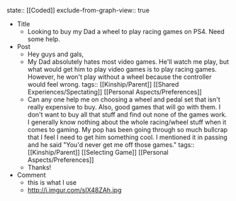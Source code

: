 state:: [[Coded]]
exclude-from-graph-view:: true

- Title
  - Looking to buy my Dad a wheel to play racing games on PS4. Need some help.
- Post
  - Hey guys and gals,
  - My Dad absolutely hates most video games. He'll watch me play, but what would get him to play video games is to play racing games. However, he won't play without a wheel because the controller would feel wrong.
    tags:: [[Kinship/Parent]] [[Shared Experiences/Spectating]] [[Personal Aspects/Preferences]]
  - Can any one help me on choosing a wheel and pedal set that isn't really expensive to buy. Also, good games that will go with them. I don't want to buy all that stuff and find out none of the games work. I generally know nothing about the whole racing/wheel stuff when it comes to gaming. My pop has been going through so much bullcrap that I feel I need to get him something cool. I mentioned it in passing and he said "You'd never get me off those games."
    tags:: [[Kinship/Parent]] [[Selecting Game]] [[Personal Aspects/Preferences]]
  - Thanks!
- Comment
  - this is what I use
  - http://i.imgur.com/sIX48ZAh.jpg
